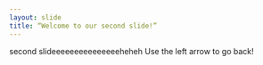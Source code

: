 ```yaml
---
layout: slide
title: “Welcome to our second slide!”
---
```

second slideeeeeeeeeeeeeeeheheh
Use the left arrow to go back!
